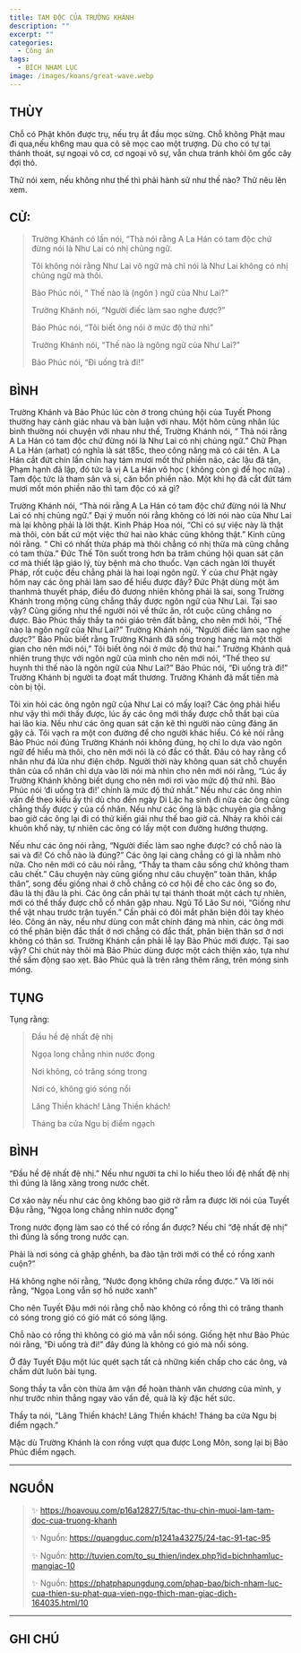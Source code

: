 ```yaml
---
title: TAM ĐỘC CỦA TRƯỜNG KHÁNH
description: ""
excerpt: ""
categories:
  - Công án
tags:
  - BÍCH NHAM LỤC
image: /images/koans/great-wave.webp
---
```


## THÙY

Chỗ có Phật khôn được trụ, nếu trụ ắt đầu mọc sừng. Chỗ không Phật mau đi qua,nếu kh6ng mau qua cỏ sẽ mọc cao một trượng. Dù cho có tự tại thánh thoát, sự ngoại vô cơ, cơ ngoại vô sự, vẫn chưa tránh khỏi ôm gốc cây đợi thỏ. 

Thử nói xem, nếu không như thế thì phải hành sử như thế nào? Thử nêu lên xem.

## CỬ:

> Trường Khánh có lần nói, “Thà nói rằng A La Hán có tam độc chứ đừng nói là Như Lai có nhị chủng ngữ. 
> 
> Tôi không nói rằng Như Lai vô ngữ mà chỉ nói là Như Lai không có nhị chủng ngữ mà thôi.
>
> Bảo Phúc nói, “ Thế nào là (ngôn ) ngữ của Như Lai?” 
>
> Trường Khánh nói, “Người điếc làm sao nghe được?” 
>
> Bảo Phúc nói, “Tôi biết ông nói ở mức độ thứ nhì” 
>
> Trường Khánh nói, “Thế nào là ngông ngữ của Như Lai?” 
>
> Bảo Phúc nói, “Đi uống trà đi!”

## BÌNH

Trường Khánh và Bảo Phúc lúc còn ở trong chúng hội của Tuyết Phong thường hay cảnh giác nhau và bàn luận với nhau. Một hôm cũng nhân lúc bình thường nói chuyện với nhau như thế, Trường Khánh nói, “ Thà nói rằng A La Hán có tam độc chứ đừng nói là Như Lai có nhị chủng ngữ.” Chữ Phạn A La Hán (arhat) có nghĩa là sát t85c, theo công năng mà có cái tên. A La Hán cắt đứt chín lần chín hay tám mươi mốt thứ phiền não, các lậu đã tận, Phạm hạnh đã lập, đó tức là vị A La Hán vô học ( không còn gì để học nữa) . Tam độc tức là tham sân và si, căn bổn phiền não. Một khi họ đã cắt đứt tám mươi mốt món phiền não thì tam độc có xá gì?

Trường Khánh nói, “Thà nói rằng A La Hán có tam độc chứ đừng nói là Như Lai có nhị chủng ngữ.” Đại ý muốn nói rằng không có lời nói nào của Như Lai mà lại không phải là lời thật. Kinh Pháp Hoa nói, “Chỉ có sự việc này là thật mà thôi, còn bất cứ một việc thứ hai nào khác cũng không thật.” Kinh cũng nói rằng. “ Chỉ có nhất thừa pháp mà thôi chẳng có nhị thừa mà cũng chẳng có tam thừa.” Đức Thế Tôn suốt trong hơn ba trăm chúng hội quan sát căn cơ mà thiết lập giáo lý, tùy bệnh mà cho thuốc. Vạn cách ngàn lời thuyết Pháp, rốt cuộc đều chẳng phải là hai loại ngôn ngữ. Ý của chư Phật ngày hôm nay các ông phải làm sao để hiểu được đây? Đức Phật dùng một âm thanhmà thuyết pháp, điều đó đương nhiên không phải là sai, song Trường Khánh trong mộng cũng chẳng thấy được ngôn ngữ của Như Lai. Tại sao vậy? Cũng giống như thể người nói về thức ăn, rốt cuộc cũng chẳng no được. Bảo Phúc thấy thầy ta nói giáo trên đất bằng, cho nên mới hỏi, “Thế nào là ngôn ngữ của Như Lai?” Trường Khánh nói, “Người điếc làm sao nghe được?” Bảo Phúc biết rằng Trường Khánh đã sống trong hang mà một thời gian cho nên mới nói,” Tôi biết ông nói ở mức độ thứ hai.” Trường Khánh quả nhiên trung thực với ngôn ngữ của mình cho nên mới nói, “Thế theo sư huynh thì thế nào là ngôn ngữ của Như Lai?” Bảo Phúc nói, “Đi uống trà đi!” Trường Khánh bị người ta đoạt mất thương. Trường Khánh đã mất tiến mà còn bị tội.

Tôi xin hỏi các ông ngôn ngữ của Như Lai có mấy loại? Các ông phải hiểu như vậy thì mới thấy được, lúc ấy các ông mới thấy được chỗ thất bại của hai lão kia. Nếu như các ông quan sát cặn kẽ thì người nào cũng đáng ăn gậy cả. Tôi vạch ra một con đường để cho người khác hiểu. Có kẻ nói rằng Bảo Phúc nói đúng Trường Khánh nói không đúng, họ chỉ lo dựa vào ngôn ngữ để hiểu mà thôi, cho nên mới nói là có đắc có thất. Đâu có hay rằng cổ nhân như đá lửa như điện chớp. Người thời này không quan sát chỗ chuyển thân của cổ nhân chỉ dựa vào lời nói mà nhìn cho nên mới nói rằng, “Lúc ấy Trường Khánh không biết dụng cho nên mới rơi vào mức độ thứ nhì. Bảo Phúc nói ‘đi uống trà đi!’ chính là mức độ thứ nhất.” Nếu như các ông nhìn vấn đề theo kiểu ấy thì dù cho đến ngày Di Lặc hạ sinh đi nữa các ông cũng chẳng thấy được ý của cổ nhân. Nếu như các ông là bậc chuyên gia chẳng bao giờ các ông lại đi có thứ kiến giải như thế bao giờ cả. Nhảy ra khỏi cái khuôn khổ này, tự nhiên các ông có lấy một con đường hướng thượng.

Nếu như các ông nói rằng, “Người điếc làm sao nghe được? có chỗ nào là sai và đi! Có chỗ nào là đúng?” Các ông lại càng chẳng có gì là nhằm nhò nữa. Cho nên mới có câu nói rằng, “Thầy ta tham câu sống chứ không tham câu chết.” Câu chuyện này cũng giống như câu chuyện” toàn thân, khắp thân”, song đều giống nhai ở chỗ chẳng có cơ hội để cho các ông so đo, đâu là thị đâu là phi. Các ông cần phải tự tại thánh thoát một cách tự nhiên, mới có thể thấy được chỗ cổ nhân gặp nhau. Ngũ Tổ Lão Sư nói, “Giống như thể vật nhau trước trận tuyến.” Cần phải có đôi mắt phân biện đôi tay khéo léo. Công án này, nếu như dùng con mắt chính đáng mà nhìn, các ông mới có thể phân biện đắc thất ở nơi chẳng có đắc thất, phân biện thân sơ ở nơi không có thân sơ. Trường Khánh cần phải lễ lạy Bảo Phúc mới được. Tại sao vậy? Chỉ chút này thôi mà Bảo Phúc dùng được một cách thiện xảo, tựa như thể sấm động sao xẹt. Bảo Phúc quả là trên răng thêm răng, trên móng sinh móng.

## TỤNG

Tụng rằng:

> Đầu hề đệ nhất đệ nhị
>
> Ngọa long chẳng nhìn nước đọng
>
> Nơi không, có trăng sóng trong
>
> Nơi có, không gió sóng nổi
>
> Lăng Thiền khách! Lãng Thiền khách!
>
> Tháng ba cửa Ngu bị điểm ngạch

## BÌNH

“Đầu hề đệ nhất đệ nhị.” Nếu như người ta chỉ lo hiểu theo lối đệ nhất đệ nhị thì đúng là lăng xăng trong nước chết. 

Cơ xảo này nếu như các ông không bao giờ rờ rẫm ra được lời nói của Tuyết Đậu rằng, “Ngọa long chẳng nhìn nước đọng” 

Trong nước đọng làm sao có thể có rồng ẩn được? Nếu chỉ “đệ nhất đệ nhị” thì đúng là sống trong nước cạn. 

Phải là nơi sóng cả ghập ghềnh, ba đào tận trời mới có thể có rồng xanh cuộn?” 

Há không nghe nói rằng, “Nước đọng không chứa rồng được.” Và lời nói rằng, “Ngọa Long vẫn sợ hồ nước xanh” 

Cho nên Tuyết Đậu mới nói rằng chỗ nào không có rồng thì có trăng thanh có sóng trong gió có gió mát có sóng lặng. 

Chỗ nào có rồng thì không có gió mà vẫn nổi sóng. Giống hệt như Bảo Phúc nói rằng, “Đi uống trà đi!” đây đúng là không có gió mà nổi sóng.

Ở đây Tuyết Đậu một lúc quét sạch tất cả những kiến chấp cho các ông, và chấm dứt luôn bài tụng. 

Song thầy ta vẫn còn thừa âm vận để hoàn thành văn chương của mình, y như trước nhìn thẳng ngay vào vấn đề, quả là kỳ đặc hết sức. 

Thầy ta nói, “Lãng Thiền khách! Lãng Thiền khách! Tháng ba cửa Ngu bị điểm ngạch.” 

Mặc dù Trường Khánh là con rồng vượt qua được Long Môn, song lại bị Bảo Phúc điểm ngạch.

<hr class="blog-rule" />

## NGUỒN

> ✨ https://hoavouu.com/p16a12827/5/tac-thu-chin-muoi-lam-tam-doc-cua-truong-khanh
>
> ✨ Nguồn: https://quangduc.com/p1241a43275/24-tac-91-tac-95
>
> ✨ Nguồn: http://tuvien.com/to_su_thien/index.php?id=bichnhamluc-mangiac-10
>
> ✨ Nguồn: https://phatphapungdung.com/phap-bao/bich-nham-luc-cua-thien-su-phat-qua-vien-ngo-thich-man-giac-dich-164035.html/10

<hr class="blog-rule" />

## GHI CHÚ

[^1]: ⭐️ 
